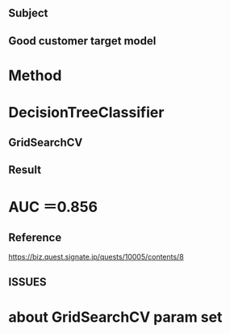 ## Subject

## Good customer target model

# Method

 # DecisionTreeClassifier
 ## GridSearchCV

## Result

# AUC ＝0.856

## Reference

https://biz.quest.signate.jp/quests/10005/contents/8

## ISSUES

 # about GridSearchCV param set
